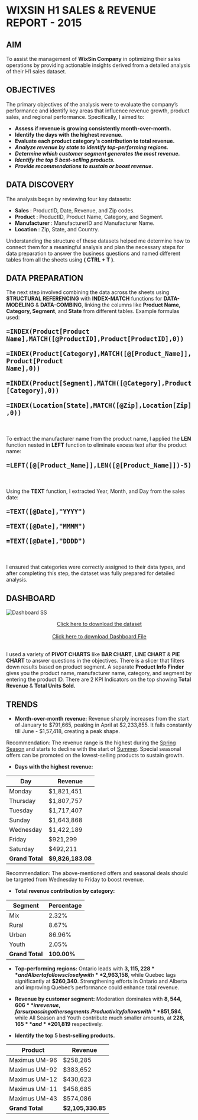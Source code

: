 # WIXSIN H1 SALES & REVENUE REPORT - 2015

## AIM
To assist the management of **WixSin Company** in optimizing their sales operations by providing actionable insights derived from a detailed analysis of their H1 sales dataset.

## OBJECTIVES
The primary objectives of the analysis were to evaluate the company’s performance and identify key areas that influence revenue growth, product sales, and regional performance. Specifically, I aimed to:



- **Assess if revenue is growing consistently month-over-month.**
- **Identify the days with the highest revenue.**
- **Evaluate each product category's contribution to total revenue.**
- ***Analyze revenue by state to identify top-performing regions.***
- ***Determine which customer segment generates the most revenue.***
- ***Identify the top 5 best-selling products.***
- ***Provide recommendations to sustain or boost revenue.***




## DATA DISCOVERY
The analysis began by reviewing four key datasets:

- **Sales**        : ProductID, Date, Revenue, and Zip codes.
- **Product**      : ProductID, Product Name, Category, and Segment.
- **Manufacturer** : ManufacturerID and Manufacturer Name.
- **Location**     : Zip, State, and Country.

Understanding the structure of these datasets helped me determine how to connect them for a meaningful analysis and plan the necessary steps for data preparation to answer the business questions and named different tables from all the sheets using **( CTRL + T )**.

## DATA PREPARATION
The next step involved combining the data across the sheets using **STRUCTURAL REFERENCING** with **INDEX-MATCH** functions for **DATA-MODELING** & **DATA-COMBING**, linking the columns like **Product Name, Category, Segment**, and **State** from different tables. Example formulas used:

<div style="font-size: 20px;">

<strong><code>=INDEX(Product[Product Name],MATCH([@ProductID],Product[ProductID],0))</code></strong>

</div>

<div style="font-size: 20px;">

<strong><code>=INDEX(Product[Category],MATCH([@[Product_Name]],Product[Product Name],0))</code></strong>

</div>

<div style="font-size: 20px;">

<strong><code>=INDEX(Product[Segment],MATCH([@Category],Product[Category],0))</code></strong>

</div>

<div style="font-size: 20px;">

<strong><code>=INDEX(Location[State],MATCH([@Zip],Location[Zip],0))</code></strong>

</div>
</br>


To extract the manufacturer name from the product name, I applied the **LEN** function nested in **LEFT** function to eliminate excess text after the product name:
<div style="font-size: 20px;">

<strong><code>=LEFT([@[Product_Name]],LEN([@[Product_Name]])-5)</code></strong>

</div>
</br>

Using the **TEXT** function, I extracted Year, Month, and Day from the sales date:

<div style="font-size: 20px;">

<strong><code>=TEXT([@Date],"YYYY")</code></strong>

</div>

<div style="font-size: 20px;">

<strong><code>=TEXT([@Date],"MMMM")</code></strong>

</div>

<div style="font-size: 20px;">

<strong><code>=TEXT([@Date],"DDDD")</code></strong>

</div></br>

I ensured that categories were correctly assigned to their data types, and after completing this step, the dataset was fully prepared for detailed analysis.

## DASHBOARD
![Dashboard SS](https://github.com/user-attachments/assets/e5104eae-210f-48a7-b432-85f7a35275e3)
</br>


<div align="center">
    <a href="https://github.com/srishupadhyay/MS-Excel-Projects/blob/0433fb46e94cada87f014ffd5950c97e3c96fdf0/WixSin%20H1%20Sales%20%26%20Revenue%20Report-%202015/Data/Data%20H1.xlsx">Click here to download the dataset</a>
</div>
</br>

<div align="center">
    <a href="https://github.com/srishupadhyay/MS-Excel-Projects/blob/8cf32fdbeaf2cc054854ce717268967a93c05c23/WixSin%20H1%20Sales%20%26%20Revenue%20Report-%202015/Data%2BSol/DASHBOARD.xlsx">Click here to download Dashboard File</a>
</div>
</br>

I used a variety of **PIVOT CHARTS** like **BAR CHART**, **LINE CHART** & **PIE CHART** to answer questions in the objectives. There is a slicer that filters down results based on product segment. A separate **Product Info Finder** gives you the product name, manufacturer name, category, and segment by entering the product ID. There are 2 KPI Indicators on the top showing **Total Revenue** & **Total Units Sold.**

## TRENDS
- **Month-over-month revenue:** Revenue sharply increases from the start of January to $791,665, peaking in April at $2,233,855. It falls constantly till June - $1,57,418, creating a peak shape.

  
Recommendation: 
The revenue range is the highest during the <u>Spring Season</u> and starts to decline with the start of <u>Summer</u>. Special seasonal offers can be promoted on the lowest-selling products to sustain growth.</br>



- **Days with the highest revenue:**


<div align="center">

| Day        | Revenue           |
|------------|-------------------|
| Monday     | $1,821,451        |
| Thursday   | $1,807,757        |
| Tuesday    | $1,717,407        |
| Sunday     | $1,643,868        |
| Wednesday  | $1,422,189        |
| Friday     | $921,299          |
| Saturday   | $492,211          |
| **Grand Total** | **$9,826,183.08** |

</div>

Recommendation: 
The above-mentioned offers and seasonal deals should be targeted from Wednesday to Friday to boost revenue.</br>

- **Total revenue contribution by category:**
<div align="center">

| Segment    | Percentage        |
|------------|-------------------|
| Mix        | 2.32%             |
| Rural      | 8.67%             |
| Urban      | 86.96%            |
| Youth      | 2.05%             |
| **Grand Total** | **100.00%**       |

</div>

- **Top-performing regions:** Ontario leads with **$3,115,228** and Alberta follows closely with **$2,963,158**, while Quebec lags significantly at **$260,340**. Strengthening efforts in Ontario and Alberta and improving Quebec’s performance could enhance total revenue.

- **Revenue by customer segment:** Moderation dominates with **$8,544,606** in revenue, far surpassing other segments. Productivity follows with **$851,594**, while All Season and Youth contribute much smaller amounts, at **$228,165** and **$201,819** respectively.

- **Identify the top 5 best-selling products.**
<div align="center">

| Product       | Revenue         |
|---------------|-----------------|
| Maximus UM-96 | $258,285        |
| Maximus UM-92 | $383,652        |
| Maximus UM-12 | $430,623        |
| Maximus UM-11 | $458,685        |
| Maximus UM-43 | $574,086        |
| **Grand Total** | **$2,105,330.85** |

</div>
















